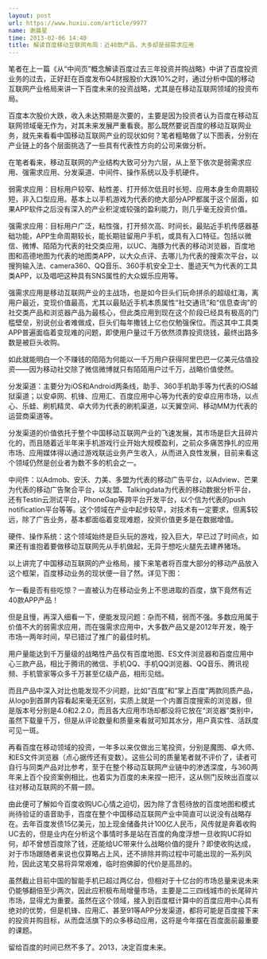 ```yaml
---
layout: post
url: https://www.huxiu.com/article/9977
name: 谢晨星
time: 2013-02-06 14:40
title: 解读百度移动互联网布局：近40款产品，大多却是弱需求应用
---
```

笔者在上一篇《从“中间页”概念解读百度过去三年投资并购战略》中讲了百度投资业务的过去，正好赶在百度发布Q4财报股价大跌10%之时，通过分析中国的移动互联网产业格局来讲一下百度未来的投资战略，尤其是在移动互联网领域的投资布局。

百度本次股价大跌，收入未达预期是次要的，主要是因为投资者认为百度在移动互联网领域毫无作为，对其未来发展严重看衰。那么既然要说百度的移动互联网业务，就先来看看中国移动互联网产业的现状如何？笔者粗略做了以下图表，分别在产业链上的各个层面挑选了一些具有代表性方向的公司来做分析。

在笔者看来，移动互联网的产业结构大致可分为六层，从上至下依次是弱需求应用、强需求应用、分发渠道、中间件、操作系统以及手机硬件。

弱需求应用：目标用户较窄、粘性差、打开频次低且时长短、应用本身生命周期较短，非入口型应用。基本上以手机游戏为代表的绝大部分APP都属于这个层面，如果APP软件之后没有深入的产业积淀或较强的盈利能力，则几乎毫无投资价值。

强需求应用：目标用户广泛，粘性强，打开频次高、时间长，最贴近手机传感器基础功能，APP生命周期较长，能长期驻留用户手机，或具有入口特征。包括以微信、微博、陌陌为代表的社交类应用，以UC、海豚为代表的移动浏览器，百度地图和高德地图为代表的地图类APP，以大众点评、去哪儿为代表的搜索次平台，以搜狗输入法、camera360、QQ音乐、360手机安全卫士、墨迹天气为代表的工具类APP，以及唱吧这种具有SNS属性的大众娱乐应用等。

强需求应用是移动互联网产业的主战场，也是如今巨头们玩命拼杀的超级红海，离用户最近，变现价值最高，尤其以最贴近手机本质属性“社交通讯”和“信息查询”的社交类产品和浏览器产品为最核心，但此类应用到现在这个阶段已经具有极高的门槛壁垒，别说创业者难做成，巨头们每年撒钱上亿也仅勉强保位。而这其中工具类APP普遍面临着变现难的问题，即使用户量过千万依然须靠投资烧钱，最终出路多数是被巨头收购。

如此就能明白一个不赚钱的陌陌为何能以一千万用户获得阿里巴巴一亿美元估值投资——因为移动社交除了微信微博就只有陌陌用户过千万，战略价值使然。

分发渠道：主要分为iOS和Android两条线，助手、360手机助手等为代表的iOS越狱渠道；以安卓网、机锋、应用汇、百度应用中心等为代表的安卓应用市场，以点心、乐蛙、刷机精灵、卓大师为代表的刷机渠道，以天翼空间、移动MM为代表的运营商渠道等。

分发渠道的价值依托于整个中国移动互联网产业的飞速发展，其市场是巨大且碎片化的，而且随着近半年来手机游戏行业开始大规模盈利，之前众多痛苦挣扎的应用市场、应用媒体得以通过游戏联运业务产生收入，从而进入良性发展，目前来看这个领域仍然是创业者为数不多的机会之一。

中间件：以Admob、安沃、力美、多盟为代表的移动广告平台，以Adview、芒果为代表的移动广告聚合平台，以友盟、Talkingdata为代表的移动数据分析平台，还有Testin云测试平台，PhoneGap等跨平台开发平台，以个信为代表的push notification平台等等。这个领域在产业中起步较早，对技术有一定要求，但离$较远，除了广告业务，基本都面临着变现难题，投资价值更多是在数据增值。

硬件、操作系统：这个领域始终是巨头玩的游戏，投入巨大，早已过了时间点，如果还有谁抱着要做移动互联网先从手机做起，无异于想吃火腿先去建养猪场。

以上讲完了中国移动互联网的产业格局，接下来笔者将百度大部分的移动产品放入这个框架，百度移动业务的现状便一目了然。详见下图：

乍一看是否有些吃惊？一直被认为在移动业务上不思进取的百度，旗下竟然有近40款APP产品！

但是且慢，再深入细看一下，便能发现问题：杂而不精，弱而不强。多数应用属于价值不大的弱需求应用，而在强需求应用中，大多数产品又是2012年开发，晚于市场一两年时间，早已错过了推广的最佳时机。

用户量能达到千万量级的战略性产品仅有百度地图、ES文件浏览器和百度应用中心三款产品，相比于腾讯的微信、手机QQ、手机QQ浏览器、QQ音乐、腾讯视频、手机管家等众多千万甚至亿级产品，相形见绌。

而且产品中深入对比也能发现不少问题，比如“百度”和“掌上百度”两款同质产品，从logo到首屏内容看起来毫无区别，实质上就是一个内置百度搜索的浏览器，但是版本号分别是4.0和2.2.0，而且各大应用市场却都没将它放在“浏览器”类别中，虽然下载量千万，但是从评论数量和质量来看就可知其水分，用户真实性、活跃度可见一斑。

再看百度在移动领域的投资，一年多以来仅做出三笔投资，分别是魔图、卓大师、和ES文件浏览器（点心据传还有变数）。这些公司的质量笔者就不评价了，读者可自行与同类产品对比参考，至于在整个移动互联网产业链中的渗透深度，与360两年来上百个投资案例相比，也着实为百度的未来捏一把汗，这从侧门反映出百度以往对移动互联网的不屑一顾。

由此便可了解如今百度收购UC心情之迫切，因为除了含苞待放的百度地图和模式尚待验证的语音助手，百度在整个中国移动互联网产业中简直可以说没有战略存在。去年百度发债15亿美元，加上现金储备共计100亿人民币，风传就是奔着收购UC去的，但是业内在分析这个事情时多是站在百度的角度浮想一旦收购UC将如何，却不曾想百度除了钱，还能给UC带来什么战略价值的提升？即使收购达成，对于市场跟随者来说也仅算略占上风，还不排除并购过程中可能出现的一系列风险，因此这笔交易将异常艰难，临时抱佛脚的代价是高昂的。

虽然截止目前中国的智能手机已超过两亿台，但相对于十亿台的市场总量来说未来仍能够翻倍至少两次，因此应积极布局增量市场，主要是二三四线城市的长尾碎片市场，显得尤为重要。虽然在这个领域，接入到百度框计算中的百度应用中心具有绝对的优势，但是机锋、应用汇、甚至91等APP分发渠道，都将可能是百度接下来的投资并购目标，从而盘活旗下的众多移动应用，这将是今年摆在百度面前最重要的课题。

留给百度的时间已然不多了。2013，决定百度未来。

